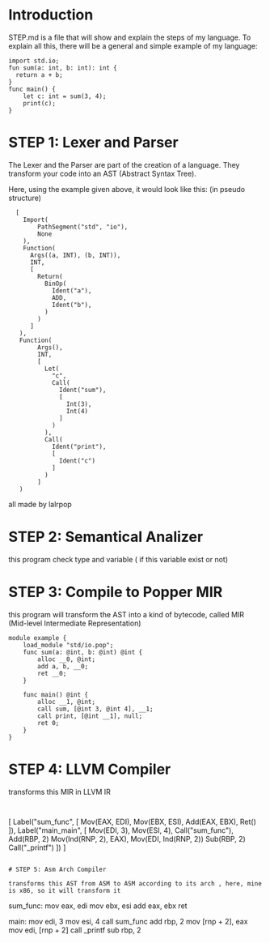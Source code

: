 
# Introduction

STEP.md is a file that will show and explain the steps of my language. To explain all this, there will be a general and simple example of my language:
```
import std.io;
fun sum(a: int, b: int): int {
  return a + b;
}
func main() {
    let c: int = sum(3, 4);
    print(c);
}
```

# STEP 1: Lexer and Parser

The Lexer and the Parser are part of the creation of a language. They transform your code into an AST (Abstract Syntax Tree).

Here, using the example given above, it would look like this:
(in pseudo structure)
```
  [
    Import(
        PathSegment("std", "io"),
        None
    ),
    Function(
      Args((a, INT), (b, INT)),
      INT,
      [
        Return(
          BinOp(
            Ident("a"),
            ADD,
            Ident("b"),
          )
        )
      ]
   ),
   Function(
        Args(),
        INT,
        [
          Let(
            "c",
            Call(
              Ident("sum"),
              [
                Int(3),
                Int(4)
              ]
            )
          ),
          Call(
            Ident("print"),
            [
              Ident("c")
            ]
          )
        ]
   )

```

all made by lalrpop

# STEP 2: Semantical Analizer
this program check type and variable ( if this variable exist or not)

# STEP 3: Compile to Popper MIR

this program will transform the AST into a kind of bytecode, called MIR (Mid-level Intermediate Representation)

```
module example {
    load_module "std/io.pop";
    func sum(a: @int, b: @int) @int {
        alloc __0, @int;
        add a, b, __0;
        ret __0;
    }

    func main() @int {
        alloc __1, @int;
        call sum, [@int 3, @int 4], __1;
        call print, [@int __1], null;
        ret 0;
    }
}
```

# STEP 4: LLVM Compiler

transforms this MIR  in LLVM IR

```


```
[
  Label("sum_func", [
      Mov(EAX, EDI),
      Mov(EBX, ESI),
      Add(EAX, EBX),
      Ret()
 ]),
 Label("main_main", [
      Mov(EDI, 3),
      Mov(ESI, 4),
      Call("sum_func"),
      Add(RBP, 2)
      Mov(Ind(RNP, 2), EAX),
      Mov(EDI, Ind(RNP, 2))
      Sub(RBP, 2)
      Call("_printf")
 ])
]
```

# STEP 5: Asm Arch Compiler

transforms this AST from ASM to ASM according to its arch , here, mine is x86, so it will transform it

```

sum_func:
  mov eax, edi
  mov ebx, esi
  add eax, ebx
  ret

main:
  mov edi, 3
  mov esi, 4
  call sum_func
  add rbp, 2
  mov [rnp + 2], eax
  mov edi, [rnp + 2]
  call _printf
  sub rbp, 2

```
